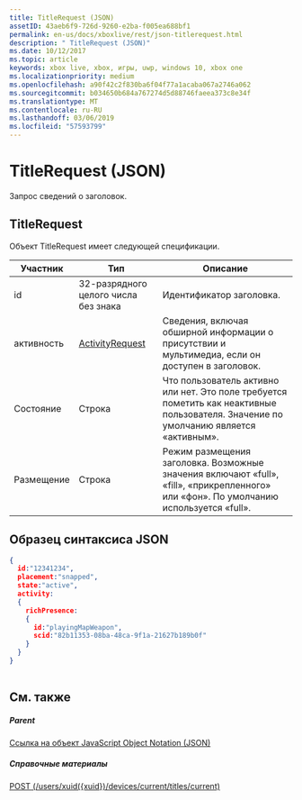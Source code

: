 ```yaml
---
title: TitleRequest (JSON)
assetID: 43aeb6f9-726d-9260-e2ba-f005ea688bf1
permalink: en-us/docs/xboxlive/rest/json-titlerequest.html
description: " TitleRequest (JSON)"
ms.date: 10/12/2017
ms.topic: article
keywords: xbox live, xbox, игры, uwp, windows 10, xbox one
ms.localizationpriority: medium
ms.openlocfilehash: a90f42c2f830ba6f04f77a1acaba067a2746a062
ms.sourcegitcommit: b034650b684a767274d5d88746faeea373c8e34f
ms.translationtype: MT
ms.contentlocale: ru-RU
ms.lasthandoff: 03/06/2019
ms.locfileid: "57593799"
---
```

# <a name="titlerequest-json"></a>TitleRequest (JSON)
Запрос сведений о заголовок. 
<a id="ID4EN"></a>

 
## <a name="titlerequest"></a>TitleRequest
 
Объект TitleRequest имеет следующей спецификации.
 
| Участник| Тип| Описание| 
| --- | --- | --- | 
| id| 32-разрядного целого числа без знака| Идентификатор заголовка.| 
| активность| [ActivityRequest](json-activityrequest.md)| Сведения, включая обширной информации о присутствии и мультимедиа, если он доступен в заголовок.| 
| Состояние| Строка| Что пользователь активно или нет. Это поле требуется пометить как неактивные пользователя. Значение по умолчанию является «активным».| 
| Размещение| Строка| Режим размещения заголовка. Возможные значения включают «full», «fill», «прикрепленного» или «фон». По умолчанию используется «full».| 
  
<a id="ID4EJC"></a>

 
## <a name="sample-json-syntax"></a>Образец синтаксиса JSON
 

```json
{
  id:"12341234",
  placement:"snapped",
  state:"active",
  activity:
  {
    richPresence:
    {
      id:"playingMapWeapon",
      scid:"82b11353-08ba-48ca-9f1a-21627b189b0f"
    }
  }
}
    
```

  
<a id="ID4ESC"></a>

 
## <a name="see-also"></a>См. также
 
<a id="ID4EUC"></a>

 
##### <a name="parent"></a>Parent 

[Ссылка на объект JavaScript Object Notation (JSON)](atoc-xboxlivews-reference-json.md)

  
<a id="ID4E5C"></a>

 
##### <a name="reference"></a>Справочные материалы 

[POST (/users/xuid({xuid})/devices/current/titles/current)](../uri/presence/uri-usersxuiddevicescurrenttitlescurrentpost.md)

   